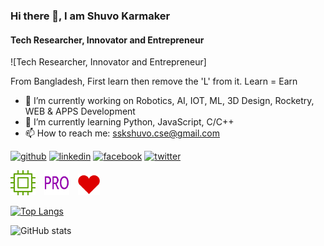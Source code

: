 ### Hi there 👋, I am Shuvo Karmaker
#### Tech Researcher, Innovator and Entrepreneur
![Tech Researcher, Innovator and Entrepreneur]

From Bangladesh, First learn then remove the 'L' from it. 
Learn = Earn

- 🔭 I’m currently working on Robotics, AI, IOT, ML, 3D Design, Rocketry, WEB & APPS Development 
- 🌱 I’m currently learning Python, JavaScript, C/C++ 
- 📫 How to reach me: sskshuvo.cse@gmail.com 


[<img src='https://cdn.jsdelivr.net/npm/simple-icons@3.0.1/icons/github.svg' alt='github' height='40'>](https://github.com/SSKcse)  [<img src='https://cdn.jsdelivr.net/npm/simple-icons@3.0.1/icons/linkedin.svg' alt='linkedin' height='40'>](https://www.linkedin.com/in/https://www.linkedin.com/in/shuvo-karmaker-896616202/)  [<img src='https://cdn.jsdelivr.net/npm/simple-icons@3.0.1/icons/facebook.svg' alt='facebook' height='40'>](https://www.facebook.com/https://m.facebook.com/ssk.shuvokarmaker)  [<img src='https://cdn.jsdelivr.net/npm/simple-icons@3.0.1/icons/twitter.svg' alt='twitter' height='40'>](https://twitter.com/https://twitter.com/sskshuvo)  

<a href='https://docs.github.com/en/developers'><img src='https://raw.githubusercontent.com/acervenky/animated-github-badges/master/assets/devbadge.gif' width='40' height='40'></a> <a href='https://github.com/pricing'><img src='https://raw.githubusercontent.com/acervenky/animated-github-badges/master/assets/pro.gif' width='40' height='40'></a> <a href='https://docs.github.com/en/github/supporting-the-open-source-community-with-github-sponsors'><img src='https://raw.githubusercontent.com/acervenky/animated-github-badges/master/assets/sponsorbadge.gif' width='35' height='35'></a> 

[![Top Langs](https://github-readme-stats.vercel.app/api/top-langs/?username=SSKcse)](https://github.com/anuraghazra/github-readme-stats)

![GitHub stats](https://github-readme-stats.vercel.app/api?username=SSKcse&show_icons=true)  

